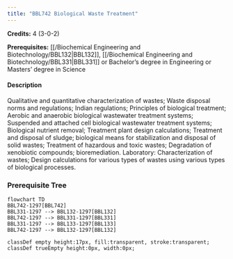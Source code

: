 ```yaml
---
title: "BBL742 Biological Waste Treatment"
---
```

**Credits:** 4 (3-0-2)

**Prerequisites:** [[/Biochemical Engineering and Biotechnology/BBL132|BBL132]], [[/Biochemical Engineering and Biotechnology/BBL331|BBL331]] or Bachelor’s degree in Engineering or Masters’ degree in Science

#### Description
Qualitative and quantitative characterization of wastes; Waste disposal norms and regulations; Indian regulations; Principles of biological treatment; Aerobic and anaerobic biological wastewater treatment systems; Suspended and attached cell biological wastewater treatment systems; Biological nutrient removal; Treatment plant design calculations; Treatment and disposal of sludge; biological means for stabilization and disposal of solid wastes; Treatment of hazardous and toxic wastes; Degradation of xenobiotic compounds; bioremediation. Laboratory: Characterization of wastes; Design calculations for various types of wastes using various types of biological processes.

### Prerequisite Tree

```mermaid
flowchart TD
BBL742-1297[BBL742]
BBL331-1297 --> BBL132-1297[BBL132]
BBL742-1297 --> BBL331-1297[BBL331]
BBL331-1297 --> BBL133-1297[BBL133]
BBL742-1297 --> BBL132-1297[BBL132]

classDef empty height:17px, fill:transparent, stroke:transparent;
classDef trueEmpty height:0px, width:0px;
```